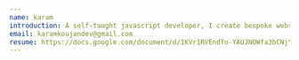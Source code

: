 ```yaml
---
name: karam
introduction: A self-taught javascript developer, I create bespoke websites to help people go further online using javascript tools, I love open source and building side projects.
email: karamkoujandev@gmail.com
resume: https://docs.google.com/document/d/1KVr1RVEndTo-YAUJNOWfa3bCNjYYdJke-_G4pobesIU/edit?usp=sharing
---
```

